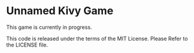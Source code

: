 Unnamed Kivy Game
================

This game is currently in progress.

This code is released under the terms of the MIT License. Please Refer to the LICENSE file.